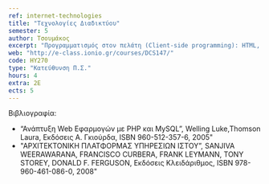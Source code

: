 ```yaml
---
ref: internet-technologies
title: "Τεχνολογίες Διαδικτύου"
semester: 5
author: Τσουμάκος 
excerpt: "Προγραμματισμός στον πελάτη (Client-side programming): HTML, HTML5 και JavaScript. Προγραμματισμός στον εξυπηρετητή (Server-side programming): Web Servers, δομή και λειτουργία. Η γλώσσα PHP. Βάσεις δεδομένων στο Διαδίκτυο: MySQL, σύνδεση με Apache Web Server, PHP/Python. Web services. Πρωτόκολλο επικοινωνίας SOAP. Μεταδεδομένα στον παγκόσμιο ιστό: XML-JSON. Υπολογιστικά Νέφη (Cloud Computing) και υπηρεσίες τους (Software-as-a-Service – SaaS). Google AppEngine. Επιθέσεις και Ασφάλεια στον Παγκόσμιο Ιστό. Web 2.0, 3.0."
web: "http://e-class.ionio.gr/courses/DCS147/"
code: ΗΥ270
type: "Κατεύθυνση Π.Σ."
hours: 4
extra: 2Ε
ects: 5
---
```



Βιβλιογραφία: 
  - “Ανάπτυξη Web Εφαρμογών με PHP και MySQL”, Welling Luke,Thomson Laura, Εκδόσεις Α. Γκιούρδα, ISBN 960-512-357-6, 2005"
  - "ΑΡΧΙΤΕΚΤΟΝΙΚΗ ΠΛΑΤΦΟΡΜΑΣ ΥΠΗΡΕΣΙΩΝ ΙΣΤΟΥ”, SANJIVA WEERAWARANA, FRANCISCO CURBERA, FRANK LEYMANN, TONY STOREY, DONALD F. FERGUSON, Εκδόσεις Κλειδάριθμος, ISBN 978-960-461-086-0, 2008"


